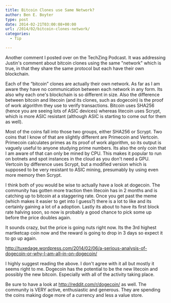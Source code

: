 ```yaml
---
title: Bitcoin Clones use Same Network?
author: Ben E. Boyter
type: post
date: 2014-02-21T03:00:08+00:00
url: /2014/02/bitcoin-clones-network/
categories:
  - Tip

---
```

Another comment I posted over on the TechZing Podcast. It was addressing Justin's comment about bitcoin clones using the same "network" which is true, in that they share the same protocol but each have their own blockchain.

Each of the “bitcoin” clones are actually their own network. As far as I am aware they have no communication between each network in any form. Its also why each one's blockchain is so different in size. Also the difference between bitcoin and litecoin (and its clones, such as dogecoin) is the proof of work algorithm they use to verify transactions. Bitcoin uses SHA256 (hence you are seeing lots of ASIC devices) whereas litecoin uses Scrypt, which is more ASIC resistant (although ASIC is starting to come out for them as well).

Most of the coins fall into those two groups, either SHA256 or Scrypt. Two coins that I know of that are slightly different are Primecoin and Vertcoin. Primecoin calculates primes as its proof of work algorithm, so its output is vaguely useful to anyone studying prime numbers. Its also the only coin that I am aware of that can only be mined by CPU. This makes it popular to run on botnets and spot instances in the cloud as you don't need a GPU. Vertcoin by difference uses Scrypt, but a modified version which is supposed to be very resistant to ASIC mining, presumably by using even more memory then Scrypt.

I think both of you would be wise to actually have a look at dogecoin. The community has gotten more traction then litecoin has in 2 months and is catching up to bitcoin at a staggering rate. Once you get past the meme (which makes it easier to get into I guess?) there is a lot to like and its certainly gaining a lot of a adoption. Lastly its about to have its first block rate halving soon, so now is probably a good chance to pick some up before the price doubles again.

It sounds crazy, but the price is going nuts right now. Its the 3rd highest martketcap coin now and the reward is going to drop in 3 days so expect it to go up again.

<a href="http://tuxedage.wordpress.com/2014/02/06/a-serious-analysis-of-dogecoin-or-why-I-am-all--in-on-dogecoin/" rel="nofollow">http://tuxedage.wordpress.com/2014/02/06/a-serious-analysis-of-dogecoin-or-why-I-am-all–in-on-dogecoin/</a>

I highly suggest reading the above. I don't agree with it all but mostly it seems right to me. Dogecoin has the potential to be the new litecoin and possibly the new bitcoin. Especially with all of the activity taking place.

Be sure to have a look at <a href="http://reddit.com/r/dogecoin/" rel="nofollow">http://reddit.com/r/dogecoin/</a> as well. The community is VERY active, enthusiastic and generous. They are spending the coins making doge more of a currency and less a value store.